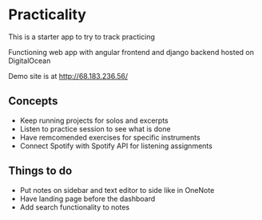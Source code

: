 # Practicality

This is a starter app to try to track practicing

Functioning web app with angular frontend and django backend hosted on DigitalOcean

Demo site is at http://68.183.236.56/

## Concepts

- Keep running projects for solos and excerpts
- Listen to practice session to see what is done
- Have remcomended exercises for specific instruments
- Connect Spotify with Spotify API for listening assignments

## Things to do

- Put notes on sidebar and text editor to side like in OneNote
- Have landing page before the dashboard
- Add search functionality to notes
